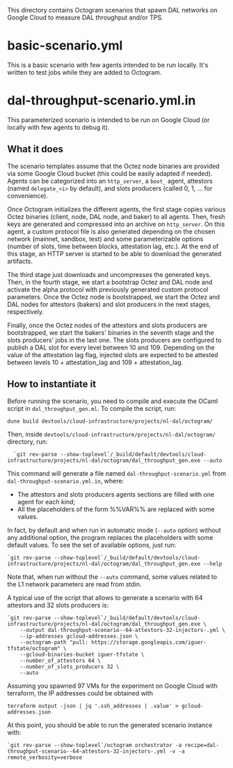 This directory contains Octogram scenarios that spawn DAL networks on Google
Cloud to measure DAL throughput and/or TPS.


# basic-scenario.yml

This is a basic scenario with few agents intended to be run locally. It's
written to test jobs while they are added to Octogram.


# dal-throughput-scenario.yml.in

This parameterized scenario is intended to be run on Google Cloud (or locally
with few agents to debug it).

## What it does

The scenario templates assume that the Octez node binaries are provided via some
Google Cloud bucket (this could be easily adapted if needed). Agents can be
categorized into an `http_server`, a `boot_` agent, attestors (named
`delegate_<i>` by default), and slots producers (called 0, 1, ... <max> for
convenience).

Once Octogram initializes the different agents, the first stage copies various
Octez binaries (client, node, DAL node, and baker) to all agents. Then, fresh
keys are generated and compressed into an archive on `http_server`. On this
agent, a custom protocol file is also generated depending on the chosen network
(mainnet, sandbox, test) and some parameterizable options (number of slots, time
between blocks, attestation lag, etc.). At the end of this stage, an HTTP server
is started to be able to download the generated artifacts.

The third stage just downloads and uncompresses the generated keys. Then, in the
fourth stage, we start a bootstrap Octez and DAL node and activate the alpha
protocol with previously generated custom protocol parameters. Once the Octez
node is bootstrapped, we start the Octez and DAL nodes for attestors (bakers)
and slot producers in the next stages, respectively.


Finally, once the Octez nodes of the attestors and slots producers are
bootstrapped, we start the bakers' binaries in the seventh stage and the slots
producers' jobs in the last one. The slots producers are configured to publish a
DAL slot for every level between 10 and 109. Depending on the value of the
attestation lag flag, injected slots are expected to be attested between levels
10 + attestation_lag and 109 + attestation_lag.

## How to instantiate it

Before running the scenario, you need to compile and execute the OCaml script in
`dal_throughput_gen.ml`. To compile the script, run:

```shell
dune build devtools/cloud-infrastructure/projects/nl-dal/octogram/
```

Then, inside `devtools/cloud-infrastructure/projects/nl-dal/octogram/` directory, run:

```shell
  `git rev-parse --show-toplevel`/_build/default/devtools/cloud-infrastructure/projects/nl-dal/octogram/dal_throughput_gen.exe --auto
```

This command will generate a file named `dal-throughput-scenario.yml` from `dal-throughput-scenario.yml.in`, where:
- The attestors and slots producers agents sections are filled with one agent for each kind;
- All the placeholders of the form %%VAR%% are replaced with some values.

In fact, by default and when run in automatic mode (`--auto` option) without any
additional option, the program replaces the placeholders with some default
values. To see the set of available options, just run:

```shell
`git rev-parse --show-toplevel`/_build/default/devtools/cloud-infrastructure/projects/nl-dal/octogram/dal_throughput_gen.exe --help
```

Note that, when run without the `--auto` command, some values related to the L1 network parameters are read from stdin.

A typical use of the script that allows to generate a scenario with 64 attestors and 32 slots producers is:

```shell
`git rev-parse --show-toplevel`/_build/default/devtools/cloud-infrastructure/projects/nl-dal/octogram/dal_throughput_gen.exe \
    --output dal-throughput-scenario--64-attestors-32-injectors-.yml \
    --ip-addresses gcloud-addresses.json \
    --octogram-path "pull: https://storage.googleapis.com/iguer-tfstate/octogram" \
    --gcloud-binaries-bucket iguer-tfstate \
    --number_of_attestors 64 \
    --number_of_slots_producers 32 \
    --auto
```

Assuming you spawned 97 VMs for the experiment on Google Cloud with terraform, the IP addresses could be obtained with

```shell
terraform output -json | jq '.ssh_addresses | .value' > gcloud-addresses.json
```



At this point, you should be able to run the generated scenario instance with:

```shell
`git rev-parse --show-toplevel`/octogram orchestrator -a recipe=dal-throughput-scenario--64-attestors-32-injectors-.yml -v -a remote_verbosity=verbose
```
